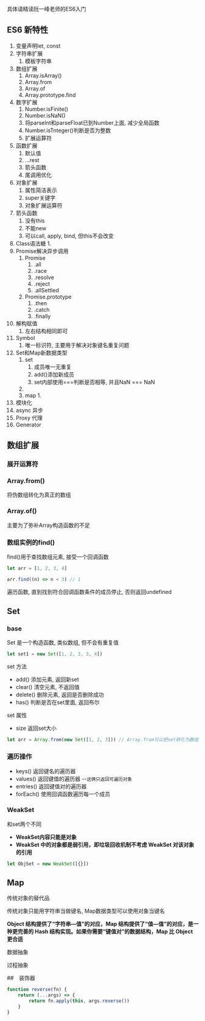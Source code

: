 具体请精读阮一峰老师的ES6入门

## ES6 新特性

1. 变量声明let, const
2. 字符串扩展
   1. 模板字符串
3. 数组扩展
   1. Array.isArray()
   2. Array.from
   3. Array.of
   4. Array.prototype.find
4. 数字扩展
   1. Number.isFinite()
   2. Number.isNaN()
   3. 将parseInt和parseFloat已到Number上面, 减少全局函数
   4. Number.isTnteger()判断是否为整数
   5. 扩展运算符
5. 函数扩展
   1. 默认值
   2. ...rest
   3. 箭头函数
   4. 尾调用优化
6. 对象扩展
   1. 属性简洁表示
   2. super关键字
   3. 对象扩展运算符
7. 箭头函数
   1. 没有this
   2. 不能new
   3. 可以call, apply, bind, 但this不会改变
8. Class语法糖
   1. 
9. Promise解决异步调用
   1. Promise
      1. .all
      2. .race
      3. .resolve
      4. .reject
      5. .allSettled
   2. Promise.prototype
      1. .then
      2. .catch
      3. .finally
10. 解构赋值
    1. 左右结构相同即可
11. Symbol
    1. 唯一标识符, 主要用于解决对象键名重复问题
12. Set和Map新数据类型
    1. set
       1. 成员唯一无重复 
       2. add()添加新成员
       3. set内部使用===判断是否相等, 并且NaN === NaN
    2. 
    3. map
       1. 
13. 模块化
14. async 异步
15. Proxy 代理
16. Generator

## 数组扩展
### 展开运算符
### Array.from()
将伪数组转化为真正的数组
### Array.of()
主要为了弥补Array构造函数的不足
### 数组实例的find()
find()用于查找数组元素, 接受一个回调函数
```js
let arr = [1, 2, 3, 4]

arr.find((n) => n < 3) // 1
```
遍历函数, 直到找到符合回调函数条件的成员停止, 否则返回undefined

## Set

### base

Set 是一个构造函数, 类似数组, 但不会有重复值

```js
let set1 = new Set([1, 2, 3, 3, 4])
```

set 方法

- add() 添加元素, 返回新set
- clear() 清空元素, 不返回值
- delete() 删除元素, 返回是否删除成功
- has() 判断是否在set里面, 返回布尔

set 属性

- size 返回set大小

```js
let arr = Array.from(new Set([1, 2, 3])) // Array.from可以把set转化为数组
```

### 遍历操作

- keys() 返回键名的遍历器 
- values() 返回键值的遍历器 --`这俩只返回可遍历对象`
- entries() 返回键值对的遍历器
- forEach() 使用回调函数遍历每一个成员

### WeakSet

和set两个不同

- **WeakSet内容只能是对象**
- **WeakSet 中的对象都是弱引用，即垃圾回收机制不考虑 WeakSet 对该对象的引用**

```js
let ObjSet = new WeakSet([{}])
```



## Map

传统对象的替代品

传统对象只能用字符串当做键名, Map数据类型可以使用对象当键名

**Object 结构提供了“字符串—值”的对应，Map 结构提供了“值—值”的对应，是一种更完善的 Hash 结构实现。如果你需要“键值对”的数据结构，Map 比 Object 更合适**



数据抽象

过程抽象





##　装饰器

```js
function reverse(fn) {
    return (...args) => {
        return fn.apply(this, args.reverse())
    }
}
```
